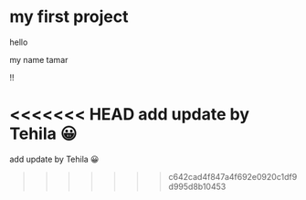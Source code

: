 # my first project

hello

my name tamar

!!

<<<<<<< HEAD
add update by Tehila 😀
=======
add update by Tehila 😀
>>>>>>> c642cad4f847a4f692e0920c1df9d995d8b10453
